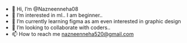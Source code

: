 - 👋 Hi, I’m @Nazneenneha08
- 👀 I’m interested in ml.. I am beginner.. 
- 🌱 I’m currently learning figma as am even interested in graphic design 
- 💞️ I’m looking to collaborate with coders.. 
- 📫 How to reach me nazneenneha520@gmail.com

<!---
Nazneenneha08/Nazneenneha08 is a ✨ special ✨ repository because its `README.md` (this file) appears on your GitHub profile.
You can click the Preview link to take a look at your changes.
--->
